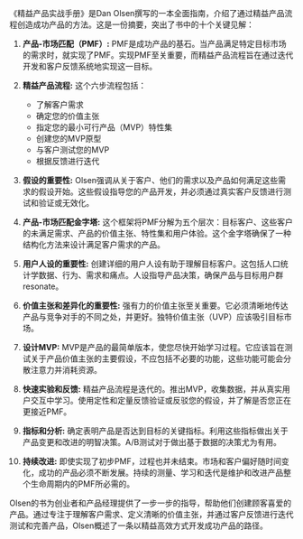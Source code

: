 《精益产品实战手册》是Dan Olsen撰写的一本全面指南，介绍了通过精益产品流程创造成功产品的方法。这是一份摘要，突出了书中的十个关键见解：

1. **产品-市场匹配（PMF）:** PMF是成功产品的基石。当产品满足特定目标市场的需求时，就实现了PMF。实现PMF至关重要，而精益产品流程旨在通过迭代开发和客户反馈系统地实现这一目标。

2. **精益产品流程:** 这个六步流程包括：
   - 了解客户需求
   - 确定您的价值主张
   - 指定您的最小可行产品（MVP）特性集
   - 创建您的MVP原型
   - 与客户测试您的MVP
   - 根据反馈进行迭代

3. **假设的重要性:** Olsen强调从关于客户、他们的需求以及产品如何满足这些需求的假设开始。这些假设指导您的产品开发，并必须通过真实客户反馈进行测试和验证或无效化。

4. **产品-市场匹配金字塔:** 这个框架将PMF分解为五个层次：目标客户、这些客户的未满足需求、产品的价值主张、特性集和用户体验。这个金字塔确保了一种结构化方法来设计满足客户需求的产品。

5. **用户人设的重要性:** 创建详细的用户人设有助于理解目标客户。这包括人口统计学数据、行为、需求和痛点。人设指导产品决策，确保产品与目标用户群 resonate。

6. **价值主张和差异化的重要性:** 强有力的价值主张至关重要。它必须清晰地传达产品与竞争对手的不同之处，并更好。独特价值主张（UVP）应该吸引目标市场。

7. **设计MVP:** MVP是产品的最简单版本，使您尽快开始学习过程。它应该旨在测试关于产品价值主张的主要假设，不应包括不必要的功能，这些功能可能会分散注意力并消耗资源。

8. **快速实验和反馈:** 精益产品流程是迭代的。推出MVP，收集数据，并从真实用户交互中学习。使用定性和定量反馈验证或反驳您的假设，并了解是否您正在更接近PMF。

9. **指标和分析:** 确定表明产品是否达到目标的关键指标。利用这些指标做出关于产品变更和改进的明智决策。A/B测试对于做出基于数据的决策尤为有用。

10. **持续改进:** 即使实现了初步PMF，过程也并未结束。市场和客户偏好随时间变化，成功的产品必须不断发展。持续的测量、学习和迭代是维护和改进产品整个生命周期内的PMF所必需的。

Olsen的书为创业者和产品经理提供了一步一步的指导，帮助他们创建顾客喜爱的产品。通过专注于理解客户需求、定义清晰的价值主张，并通过客户反馈进行迭代测试和完善产品，Olsen概述了一条以精益高效方式开发成功产品的路径。